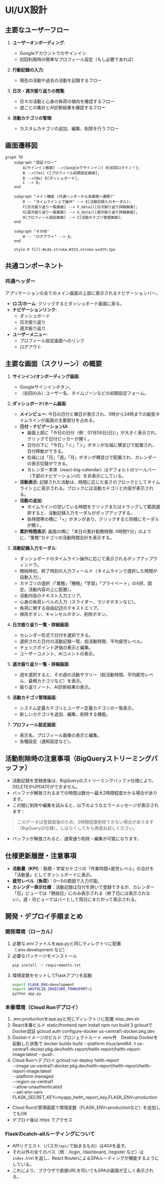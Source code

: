 # UI/UX設計

## 主要なユーザーフロー

1.  **ユーザーオンボーディング**:
    *   Googleアカウントでのサインイン
    *   初回利用時の簡単なプロフィール設定（もし必要であれば）

2.  **行動記録の入力**:
    *   現在の活動や過去の活動を記録するフロー

3.  **日次・週次振り返りの閲覧**:
    *   日々の活動と心身の負荷の傾向を確認するフロー
    *   週ごとの集計とAI診断結果を確認するフロー

4.  **活動カテゴリの管理**:
    *   カスタムカテゴリの追加、編集、削除を行うフロー

## 画面遷移図

```mermaid
graph TD
    subgraph "認証フロー"
        A[サインイン画面] -->|Googleでサインイン| B{初回ログイン？};
        B -->|Yes| C[プロフィール初期設定画面];
        B -->|No| D[ダッシュボード];
        C --> D;
    end

    subgraph "メイン機能 (共通ヘッダーから各画面へ遷移)"
        D -- "タイムライン上で操作" --> E[活動記録入力モーダル];
        F[日次振り返り一覧画面] --> F_detail[日次振り返り詳細画面];
        G[週次振り返り一覧画面] --> G_detail[週次振り返り詳細画面];
        H[プロフィール設定画面] --> I[活動カテゴリ管理画面];
    end

    subgraph "その他"
        H -- "ログアウト" --> A;
    end

    style D fill:#cde,stroke:#333,stroke-width:2px
```

## 共通コンポーネント

### 共通ヘッダー
アプリケーションの全てのメイン画面の上部に表示されるナビゲーションバー。
*   **ロゴ/ホーム**: クリックするとダッシュボード画面に戻る。
*   **ナビゲーションリンク**:
    *   ダッシュボード
    *   日次振り返り
    *   週次振り返り
*   **ユーザーメニュー**:
    *   プロフィール設定画面へのリンク
    *   ログアウト

## 主要な画面（スクリーン）の概要

1.  **サインイン/オンボーディング画面**:
    *   Googleサインインボタン。
    *   （初回のみ）ユーザー名、タイムゾーンなどの初期設定フォーム。

2.  **ダッシュボード/ホーム画面**:
    *   **メインビュー**: 今日の日付と曜日が表示され、0時から24時までの縦型タイムラインが画面の主要部分を占める。
    *   **日付・ナビゲーションUI**:
        *   画面上部に「今日の日付（例：07月06日(日)）」が大きく表示され、クリックで日付ピッカーが開く。
        *   日付の下に「今日」「＜」「＞」ボタンが左端に横並びで配置され、日付移動ができる。
        *   右端には「日」「週」「月」ボタンが横並びで配置され、カレンダーの表示切替ができる。
        *   カレンダー本体（react-big-calendar）はデフォルトのツールバー（下部のナビゲーションUI）を非表示にしている。
    *   **活動表示**: 記録された活動は、時間に応じた長さのブロックとしてタイムライン上に表示される。ブロックには活動カテゴリと内容が表示される。
    *   **活動の追加**:
        *   タイムラインの空いている時間をクリックまたはドラッグして範囲選択すると、活動記録入力モーダルがポップアップする。
        *   各時間帯の横に「+」ボタンがあり、クリックすると同様にモーダルが開く。
    *   **累計時間表示**: 画面の隅に「本日の累計勤務時間: X時間Y分」のように、"業務"カテゴリの活動時間合計を表示する。

3.  **活動記録入力モーダル**:
    *   ダッシュボードのタイムライン操作に応じて表示されるポップアップウィンドウ。
    *   開始時刻、終了時刻の入力フィールド（タイムラインで選択した時間が自動入力）。
    *   カテゴリの選択（「業務」「睡眠」「学習」「プライベート」の4択、固定。活動内容の上に配置）。
    *   活動内容のテキスト入力エリア。
    *   心身の負荷レベルの入力（スライダー、ラジオボタンなど）。
    *   負荷に関する自由記述のテキストエリア。
    *   保存ボタン、キャンセルボタン、削除ボタン。

4.  **日次振り返り一覧・詳細画面**:
    *   カレンダー形式で日付を選択できる。
    *   選択された日付の活動記録一覧、総活動時間、平均疲労レベル。
    *   チェックポイント評価の表示と編集。
    *   ユーザーコメント、AIコメントの表示。

5.  **週次振り返り一覧・詳細画面**:
    *   週を選択すると、その週の活動サマリー（総活動時間、平均疲労レベル、最頻カテゴリなど）を表示。
    *   振り返りノート、AI診断結果の表示。

6.  **活動カテゴリ管理画面**:
    *   システム定義カテゴリとユーザー定義カテゴリの一覧表示。
    *   新しいカテゴリを追加、編集、削除する機能。

7.  **プロフィール設定画面**:
    *   表示名、プロフィール画像の表示と編集。
    *   各種設定（通知設定など）。

## 活動削除時の注意事項（BigQueryストリーミングバッファ）

- 活動記録を登録直後は、BigQueryのストリーミングバッファ仕様により、DELETEやUPDATEができません。
- バッファが解放されるまでの時間は数分〜最大2時間程度かかる場合があります。
- この間に削除や編集を試みると、以下のようなエラーメッセージが表示されます：

> このデータは登録直後のため、2時間程度削除できない場合があります（BigQueryの仕様）。しばらくしてから再度お試しください。

- バッファが解放されると、通常通り削除・編集が可能になります。

## 仕様更新履歴・注意事項

- **活動量（KPI）**：勤務・学習カテゴリの「作業時間×疲労レベル」の合計を「活動量」としてダッシュボードに表示。
- **疲労レベル（負荷）**：0〜5の範囲で入力可能。
- **カレンダー表示仕様**：活動記録は日付を跨いで登録できるが、カレンダー「日」ビューでは「開始日」にのみ表示される（終了日には表示されない）。週・月ビューではバーとして両日にまたがって表示される。

## 開発・デプロイ手順まとめ

### 開発環境（ローカル）

1. 必要な.envファイルをapp.pyと同じディレクトリに配置（.env.development など）
2. 必要なパッケージをインストール
   ```sh
   pip install -r requirements.txt
   ```
3. 環境変数をセットしてFlaskアプリを起動
   ```sh
   export FLASK_ENV=development
   export OAUTHLIB_INSECURE_TRANSPORT=1
   python app.py
   ```

### 本番環境（Cloud Runデプロイ）

1. .env.productionをapp.pyと同じディレクトリに配置 stop_dev.sh
2. React本番ビルド static/frontend
    npm install
    npm run build
3 gcloudでDocker認証
gcloud auth configure-docker us-central1-docker.pkg.dev
4. Dockerイメージのビルド プロジェクトルート venv外　Desktop Dockerを起動した状態で
docker buildx build --platform linux/amd64 -t us-central1-docker.pkg.dev/helth-report/helth-report/helth-report-image:latest --push .
5. Cloud Runへデプロイ
gcloud run deploy helth-report \
  --image us-central1-docker.pkg.dev/helth-report/helth-report/helth-report-image:latest \
  --platform managed \
  --region us-central1 \
  --allow-unauthenticated \
  --set-env-vars FLASK_SECRET_KEY=myapp_helth_report_key,FLASK_ENV=production


- Cloud Runの管理画面で環境変数（FLASK_ENV=productionなど）を追加してもOK
- デプロイ後は https でアクセス

### Flaskのcatch-allルーティングについて

- APIリクエスト（パスが`/api/`で始まるもの）は404を返す。
- それ以外の全てのパス（例：/login, /dashboard, /register など）は`index.html`を返し、React RouterによるSPAルーティングが機能するようにしている。
- これにより、ブラウザで直接URLを叩いてもSPAの画面が正しく表示される。
